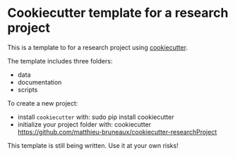 # Cookiecutter template for a research project

This is a template to for a research project using [cookiecutter](https://github.com/audreyr/cookiecutter).

The template includes three folders:
- data
- documentation
- scripts

To create a new project:
- install `cookiecutter` with:
        sudo pip install cookiecutter
- initialize your project folder with:
        cookiecutter https://github.com/matthieu-bruneaux/cookiecutter-researchProject

This template is still being written. Use it at your own risks!
